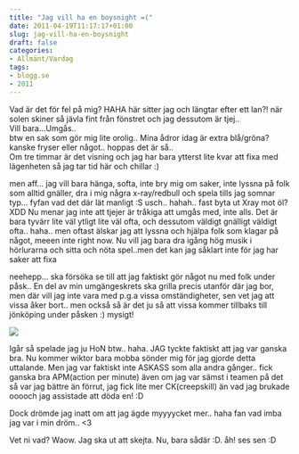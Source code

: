 ```yaml
---
title: "Jag vill ha en boysnight =("
date: 2011-04-19T11:17:17+01:00
slug: jag-vill-ha-en-boysnight
draft: false
categories:
- Allmänt/Vardag
tags:
- blogg.se
- 2011
---
```

Vad är det för fel på mig? HAHA här sitter jag och längtar efter ett lan?! när solen skiner så jävla fint från fönstret och jag dessutom är tjej..  
Vill bara...Umgås..  
btw en sak som gör mig lite orolig.. Mina ådror idag är extra blå/gröna?  kanske fryser eller något.. hoppas det är så..  
Om tre timmar är det visning och jag har bara ytterst lite kvar att fixa med lägenheten så jag tar tid här och chillar :)  
  
men aff... jag vill bara hänga, softa, inte bry mig om saker, inte lyssna på folk som alltid gnäller, dra i mig några x-ray/redbull och spela tills jag somnar typ... fyfan vad det där lät manligt :S usch.. hahah.. fast byta ut Xray mot öl? XDD Nu menar jag inte att tjejer är tråkiga att umgås med, inte alls. Det är bara tyvärr lite väl ytligt lite väl ofta, och dessutom väldigt gnälligt väldigt ofta.. haha.. men oftast älskar jag att lyssna och hjälpa folk som klagar på något, meeen inte right now. Nu vill jag bara dra igång hög musik i hörlurarna och sitta och nöta spel..men det kan jag såklart inte för jag har saker att fixa  
  
neehepp... ska försöka se till att jag faktiskt gör något nu med folk under påsk.. En del av min umgängeskrets ska grilla precis utanför där jag bor, men där vill jag inte vara med p.g.a vissa omständigheter, sen vet jag att vissa åker bort.. men också så är det ju så att vissa kommer tillbaks till jönköping under påsken :) mysigt!  
  
![](/assets/images/blogg.se/dungeon_master_143744060.jpg)  
  
Igår så spelade jag ju HoN btw.. haha. JAG tyckte faktiskt att jag var ganska bra. Nu kommer wiktor bara mobba sönder mig för jag gjorde detta uttalande. Men jag var faktiskt inte ASKASS som alla andra gånger.. fick ganska bra APM(action per minute) även om jag var sämst i teamen på det så var jag bättre än förrut, jag fick lite mer CK(creepskill) än vad jag brukade ooooch jag assistade att döda en! :D  
  
Dock drömde jag inatt om att jag ägde myyyycket mer.. haha fan vad imba jag var i min dröm.. <3  
  
Vet ni vad? Waow. Jag ska ut att skejta. Nu, bara sådär :D. åh! ses sen :D